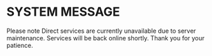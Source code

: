 <!---
DO NOT REMOVE THESE COMMENTS
If a message is placed here, SITE will display an alert modal under the banner with the content of this file. The modal
is styled to be a danger alert box in order to grab attention. ( http://www.w3schools.com/bootstrap/bootstrap_alerts.asp )
You can use markdown tags to enhance the text displayed. for example...

# SYSTEM MESSAGE 
System will be down from 3:00 to 3:02 AM EST.
--->

# SYSTEM MESSAGE
Please note Direct services are currently unavailable due to server maintenance. Services will be back online shortly. Thank you for your patience.
